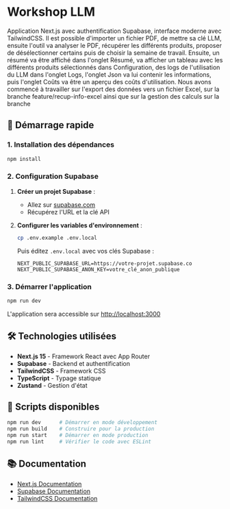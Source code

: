 # Workshop LLM

Application Next.js avec authentification Supabase, interface moderne avec TailwindCSS.
Il est possible d'importer un fichier PDF, de mettre sa clé LLM, ensuite l'outil va analyser le PDF, récupérer les différents produits, proposer de désélectionner certains puis de choisir la semaine de travail. Ensuite, un résumé va être affiché dans l'onglet Résumé, va afficher un tableau avec les différents produits sélectionnés dans Configuration, des logs de l'utilisation du LLM dans l'onglet Logs, l'onglet Json va lui contenir les informations, puis l'onglet Coûts va être un aperçu des coûts d'utilisation.
Nous avons commencé à travailler sur l'export des données vers un fichier Excel, sur la branche feature/recup-info-excel ainsi que sur la gestion des calculs sur la branche 

## 🚀 Démarrage rapide

### 1. Installation des dépendances

```bash
npm install
```

### 2. Configuration Supabase

1. **Créer un projet Supabase** :
   - Allez sur [supabase.com](https://supabase.com)
   - Récupérez l'URL et la clé API

2. **Configurer les variables d'environnement** :
   ```bash
   cp .env.example .env.local
   ```
   
   Puis éditez `.env.local` avec vos clés Supabase :
   ```env
   NEXT_PUBLIC_SUPABASE_URL=https://votre-projet.supabase.co
   NEXT_PUBLIC_SUPABASE_ANON_KEY=votre_clé_anon_publique
   ```

### 3. Démarrer l'application

```bash
npm run dev
```

L'application sera accessible sur [http://localhost:3000](http://localhost:3000)

## 🛠️ Technologies utilisées

- **Next.js 15** - Framework React avec App Router
- **Supabase** - Backend et authentification
- **TailwindCSS** - Framework CSS
- **TypeScript** - Typage statique
- **Zustand** - Gestion d'état

## 🔧 Scripts disponibles

```bash
npm run dev      # Démarrer en mode développement
npm run build    # Construire pour la production
npm run start    # Démarrer en mode production
npm run lint     # Vérifier le code avec ESLint
```

## 📚 Documentation

- [Next.js Documentation](https://nextjs.org/docs)
- [Supabase Documentation](https://supabase.com/docs)
- [TailwindCSS Documentation](https://tailwindcss.com/docs)
